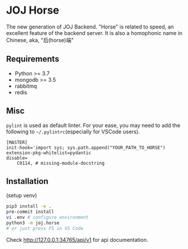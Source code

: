 # JOJ Horse

The new generation of JOJ Backend. "Horse" is related to speed, an excellent feature of the backend server. It is also a homophonic name in Chinese, aka, "后(horse)端"

## Requirements

+ Python >= 3.7
+ mongodb >= 3.5
+ rabbitmq
+ redis

## Misc

`pylint` is used as default linter. For your ease, you may need to add the following to `~/.pylintrc`(especially for VSCode users).

```;
[MASTER]
init-hook='import sys; sys.path.append("YOUR_PATH_TO_HORSE")
extension-pkg-whitelist=pydantic
disable=
    C0114, # missing-module-docstring
```

## Installation

(setup venv)

```bash
pip3 install -e .
pre-commit install
vi .env # configure environment
python3 -m joj.horse
# or just press F5 in VS Code
```

Check <http://127.0.0.1:34765/api/v1> for api documentation.
